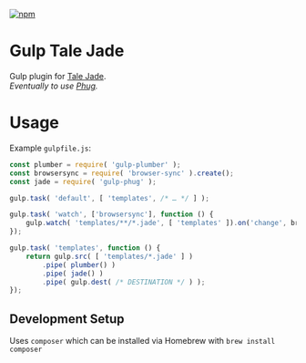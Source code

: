 [![npm](https://img.shields.io/npm/v/gulp-tale-jade.svg?maxAge=2592000?style=flat-square)](https://www.npmjs.com/package/gulp-tale-jade)

# Gulp Tale Jade

Gulp plugin for [Tale Jade](http://jade.talesoft.codes).  
_Eventually to use [Phug](https://github.com/phug-php)._

# Usage

Example `gulpfile.js`:

```js
const plumber = require( 'gulp-plumber' );
const browsersync = require( 'browser-sync' ).create();
const jade = require( 'gulp-phug' );

gulp.task( 'default', [ 'templates', /* … */ ] );

gulp.task( 'watch', ['browsersync'], function () {
    gulp.watch( 'templates/**/*.jade', [ 'templates' ]).on('change', browsersync.reload);
});

gulp.task( 'templates', function () {
    return gulp.src( [ 'templates/*.jade' ] )
        .pipe( plumber() )
        .pipe( jade() )
        .pipe( gulp.dest( /* DESTINATION */ ) );
});
```

## Development Setup

Uses `composer` which can be installed via Homebrew with `brew install composer`
